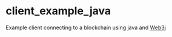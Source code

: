 # client_example_java
Example client connecting to a blockchain using java and [Web3j](https://github.com/hyperledger-web3j/web3j)
